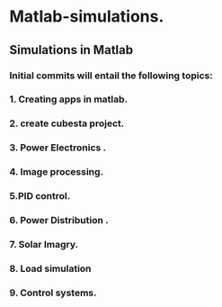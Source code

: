 # Matlab-simulations.
## Simulations in Matlab
### Initial commits  will entail the following topics: 
### 1. Creating apps in matlab.
### 2. create  cubesta project.
### 3. Power Electronics .
### 4. Image processing.
### 5.PID control.
### 6. Power Distribution .
### 7. Solar Imagry.
### 8. Load simulation 
### 9. Control systems. 
